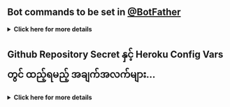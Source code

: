 ## Bot commands to be set in [@BotFather](https://t.me/BotFather)
<details>
    <summary><b>Click here for more details</b></summary>

```
help - Get Detailed Help
mirror - Start Mirroring into googe drive 
tgmirror - Start Mirroring into telegram 
tar - Start mirroring and upload as .tar
zip - Start mirroring and upload as .zip
unpack - Extract files
qb - Start Mirroring using qBittorrent
qbtar - Start mirroring and upload as .tar using qb
qbzip - Start mirroring and upload as .zip using qb
qbunpack - Extract files using qBittorrent
clone - Copy file/folder to Drive
list -  [query] Searches files in Drive
count - Count file/folder of Drive link
watch - Mirror Youtube-dl supported link
tarwatch - Mirror Youtube playlist link and upload as .tar
zipwatch - Mirror Youtube playlist link and upload as .zip
status - Get Mirror Status message
tshelp - Get mirror search
cancel - Cancel a task
stats - Bot Usage Stats
ping - Ping the Bot
```

</details>


## Github Repository Secret နှင့် Heroku Config Vars တွင် ထည့်ရမည့် အချက်အလက်များ...
<details>
    <summary><b>Click here for more details</b></summary>

```
ပထမဆုံး Heroku တွင် App တစ်ခုဆောက်ပြီး Config Vars တွင်အောက်ပါတန်ဖိုးများထည့်ထားပါ..
    
APP_ID

API_HASH

OWNER_ID

AUTH_CHANNEL

TG_BOT_TOKEN
====================================================================
 
Github Repository Secret တွင် ထည့်ရမည့်တန်ဖိုးများ...
    
 HEROKU_EMAIL

HEROKU_API_KEY

HEROKU_APP_NAME

CONFIG_FILE_URL   
```

</details>

